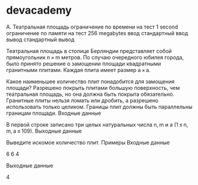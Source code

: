 # devacademy

A. Театральная площадь
ограничение по времени на тест
1 second
ограничение по памяти на тест
256 megabytes
ввод
стандартный ввод
вывод
стандартный вывод

Театральная площадь в столице Берляндии представляет собой прямоугольник n × m метров. По случаю очередного юбилея города, было принято решение о замощении площади квадратными гранитными плитами. Каждая плита имеет размер a × a.

Какое наименьшее количество плит понадобится для замощения площади? Разрешено покрыть плитами большую поверхность, чем театральная площадь, но она должна быть покрыта обязательно. Гранитные плиты нельзя ломать или дробить, а разрешено использовать только целиком. Границы плит должны быть параллельны границам площади.
Входные данные

В первой строке записано три целых натуральных числа n, m и a (1 ≤ n, m, a ≤ 109).
Выходные данные

Выведите искомое количество плит.
Примеры
Входные данные

6 6 4

Выходные данные

4
